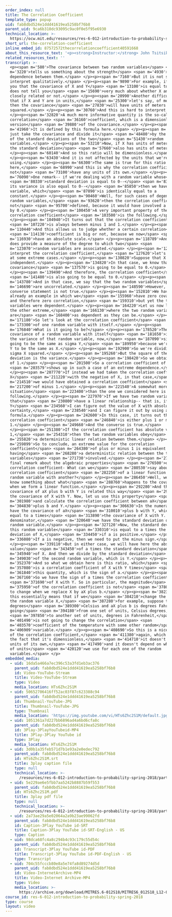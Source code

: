```yaml
---
order_index: null
title: The Correlation Coefficient
template_type: popup
uid: fab8dbd524e1ddd41619ea5258bf76b8
parent_uid: 9ca6b310dc93095c9ac0f0e5f95e6930
technical_location: >-
  https://ocw.mit.edu/resources/res-6-012-introduction-to-probability-spring-2018/part-i-the-fundamentals/the-correlation-coefficient
short_url: the-correlation-coefficient
inline_embed_id: 87572572thecorrelationcoefficient40591668
about_this_resource_text: '<p><strong>Instructor:</strong> John Tsitsiklis</p>'
related_resources_text: ''
transcript: >-
  <p><span m='580'>The covariance between two random variables</span> <span
  m='3220'>tells us something about the strength</span> <span m='4930'>of the
  dependence between them.</span> </p><p><span m='7160'>But it is not so easy to
  interpret qualitatively.</span> </p><p><span m='9890'>For example, if I tell
  you that the covariance of X and Y</span> <span m='13100'>is equal to 5, this
  does not tell you</span> <span m='15690'>very much about whether X and Y are
  closely related or not.</span> </p><p><span m='20990'>Another difficulty is
  that if X and Y are in units,</span> <span m='25300'>let's say, of meters,
  then the covariance</span> <span m='27830'>will have units of meters
  squared.</span> </p><p><span m='30760'>And this is hard to interpret.</span>
  </p><p><span m='32820'>A much more informative quantity is the so-called
  correlation</span> <span m='36160'>coefficient, which is a dimensionless
  version</span> <span m='39880'>of the covariance.</span> </p><p><span
  m='41960'>It is defined by this formula here.</span> </p><p><span m='45750'>We
  just take the covariance and divide it</span> <span m='48480'>by the product
  of the standard deviations of the two</span> <span m='51430'>random
  variables.</span> </p><p><span m='53210'>Now, if X has units of meters, then
  the standard deviation</span> <span m='57660'>also has units of meters.</span>
  </p><p><span m='60140'>And so this ratio will be dimensionless.</span>
  </p><p><span m='63430'>And it is not affected by the units that we're
  using.</span> </p><p><span m='66300'>The same is true for this ratio
  here,</span> <span m='68990'>and this is why the correlation coefficient does
  not</span> <span m='73100'>have any units of its own.</span> </p><p><span
  m='76090'>One remark-- if we're dealing with a random variable whose</span>
  <span m='80330'>standard deviation is equal to 0--</span> <span m='83450'>so
  its variance is also equal to 0--</span> <span m='85850'>then we have a random
  variable, which</span> <span m='87890'>is identically equal to a
  constant.</span> </p><p><span m='90460'>Well, for such cases of degenerate
  random variables,</span> <span m='93620'>then the correlation coefficient is
  not</span> <span m='95700'>defined, because it would have involved a division
  by 0.</span> </p><p><span m='100450'>A very important property of the
  correlation coefficient</span> <span m='103500'>is the following.</span>
  </p><p><span m='104940'>It turns out that the correlation coefficient</span>
  <span m='107220'>is always between minus 1 and 1.</span> </p><p><span
  m='110440'>And this allows us to judge whether a certain correlation</span>
  <span m='114130'>coefficient is big or not, because we now</span> <span
  m='116930'>have an absolute scale.</span> </p><p><span m='118789'>And so it
  does provide a measure of the degree to which two</span> <span
  m='123070'>random variables are associated.</span> </p><p><span m='125530'>To
  interpret the correlation coefficient,</span> <span m='127620'>let's now look
  at some extreme cases.</span> </p><p><span m='130820'>Suppose that X and Y are
  independent.</span> </p><p><span m='134820'>In that case, we know that the
  covariance</span> <span m='137570'>is going to be equal to 0.</span>
  </p><p><span m='139490'>And therefore, the correlation coefficient</span>
  <span m='141480'>is also going to be equal to 0.</span> </p><p><span
  m='143780'>And in that case, we say that the two random variables</span> <span
  m='146690'>are uncorrelated.</span> </p><p><span m='148590'>However, the
  converse statement is not true.</span> </p><p><span m='152810'>We have seen
  already an example in which we</span> <span m='155960'>have zero covariance
  and therefore zero correlation,</span> <span m='159310'>but yet the two random
  variables were dependent.</span> </p><p><span m='164220'>Let us now look at
  the other extreme,</span> <span m='166130'>where the two random variables
  are</span> <span m='168400'>as dependent as they can be.</span> </p><p><span
  m='171180'>So let's look at the correlation coefficient</span> <span
  m='173300'>of one random variable with itself.</span> </p><p><span
  m='176840'>What is it going to be?</span> </p><p><span m='178520'>The
  covariance of a random variable with itself</span> <span m='181650'>is just
  the variance of that random variable, now,</span> <span m='187090'>sigma X is
  going to be the same as sigma Y,</span> <span m='189950'>because we're taking
  Y to be the same as X.</span> </p><p><span m='192900'>So we're dividing by
  sigma X squared.</span> </p><p><span m='195260'>But the square of the standard
  deviation is the variance.</span> </p><p><span m='198420'>So we obtain a value
  of 1.</span> </p><p><span m='201500'>So a correlation coefficient of 1</span>
  <span m='203579'>shows up in such a case of an extreme dependence.</span>
  </p><p><span m='207770'>If instead we had taken the correlation coefficient of
  X</span> <span m='211220'>with the negative of X, in that case,</span> <span
  m='214510'>we would have obtained a correlation coefficient</span> <span
  m='217200'>of minus 1.</span> </p><p><span m='221540'>A somewhat more general
  situation</span> <span m='223400'>than the one we considered here is the
  following.</span> </p><p><span m='227970'>If we have two random variables
  that</span> <span m='230800'>have a linear relationship-- that is, if I know
  Y</span> <span m='234560'>I can figure out the value of X with absolute
  certainty,</span> <span m='238540'>and I can figure it out by using a linear
  formula.</span> </p><p><span m='242600'>In this case, it turns out that the
  correlation coefficient</span> <span m='246840'>is either plus 1 or minus
  1.</span> </p><p><span m='249660'>And the converse is true.</span>
  </p><p><span m='251380'>If the correlation coefficient has absolute value of
  1,</span> <span m='254310'>then the two random variables obey</span> <span
  m='255820'>a deterministic linear relation between them.</span> </p><p><span
  m='259899'>So to conclude, an extreme value for the correlation
  coefficient</span> <span m='264380'>of plus or minus 1 is equivalent to
  having</span> <span m='268280'>a deterministic relation between the two random
  variables</span> <span m='271730'>involved.</span> </p><p><span m='273820'>A
  final remark about the algebraic properties</span> <span m='276500'>of the
  correlation coefficient- What can we</span> <span m='280530'>say about the
  correlation coefficient</span> <span m='282250'>of a linear function of a
  random variable with another?</span> </p><p><span m='286450'>Well, we already
  know something about what</span> <span m='288760'>happens to the covariance
  when we form a linear function.</span> </p><p><span m='292280'>And the
  covariance of aX plus b with Y is related this way</span> <span m='297430'>to
  the covariance of X with Y. Now, let us use this property</span> <span
  m='301980'>and calculate the correlation coefficient between aX</span> <span
  m='304830'>plus b and Y.</span> </p><p><span m='306630'>In the numerator, we
  have the covariance of aX</span> <span m='310010'>plus b with Y, which is
  equal to a times</span> <span m='313890'>the covariance of X with Y. At the
  denominator,</span> <span m='320640'>we have the standard deviation of this
  random variable.</span> </p><p><span m='327120'>Now, the standard deviation of
  this random variable</span> <span m='330310'>is equal to a times the standard
  deviation of X,</span> <span m='334450'>if a is positive.</span> </p><p><span
  m='336080'>If a is negative, then we need to put the minus sign.</span>
  </p><p><span m='339110'>But in either case, we will have here the absolute
  value</span> <span m='343450'>of a times the standard deviation</span> <span
  m='345940'>of X. And then we divide by the standard deviation</span> <span
  m='349030'>of the second random variable, which is Y.</span> </p><p><span
  m='352370'>And so what we obtain here is this ratio, which</span> <span
  m='357080'>is a correlation coefficient of X with Y times</span> <span
  m='361840'>this quantity, which is the sign of a.</span> </p><p><span
  m='367160'>So we have the sign of a times the correlation coefficient</span>
  <span m='371690'>of X with Y. So in particular, the magnitude</span> <span
  m='375950'>of the correlation coefficient is not</span> <span m='378050'>going
  to change when we replace X by aX plus b.</span> </p><p><span m='382370'>And
  this essentially means that if we</span> <span m='384210'>change the units of
  the random variable X,</span> <span m='387280'>for example, suppose that X was
  degrees</span> <span m='389300'>Celsius and aX plus b is degrees Fahrenheit,
  going</span> <span m='394180'>from one set of units, Celsius degrees,</span>
  <span m='397850'>to another set of units, degrees in Fahrenheit,</span> <span
  m='401490'>is not going to change the correlation</span> <span
  m='403570'>coefficient of the temperature with some other random</span> <span
  m='406909'>variable.</span> </p><p><span m='408690'>So this is a nice property
  of the correlation coefficient,</span> <span m='411380'>again, which reflects
  the fact that it's dimensionless,</span> <span m='414710'>it doesn't have any
  units of its own,</span> <span m='417490'>and it doesn't depend on what kinds
  of units</span> <span m='420120'>we use for each one of the random
  variables.</span> </p>
embedded_media:
  - uid: 16da5a466a7ec396c53a3fd1eb3ac376
    parent_uid: fab8dbd524e1ddd41619ea5258bf76b8
    id: Video-YouTube-Stream
    title: Video-YouTube-Stream
    type: Video
    media_location: HTs6Zhc2S1M
  - uid: 50652706416ff52ac03f87c623388c94
    parent_uid: fab8dbd524e1ddd41619ea5258bf76b8
    id: Thumbnail-YouTube-JPG
    title: Thumbnail-YouTube-JPG
    type: Thumbnail
    media_location: 'https://img.youtube.com/vi/HTs6Zhc2S1M/default.jpg'
  - uid: 1051361a7d227bb6896ad4a6bd6cfa8c
    parent_uid: fab8dbd524e1ddd41619ea5258bf76b8
    id: 3Play-3PlayYouTubeid-MP4
    title: 3Play-3Play YouTube id
    type: 3Play
    media_location: HTs6Zhc2S1M
  - uid: 3d0b1a35feb571d7b1e93a2e0edec792
    parent_uid: fab8dbd524e1ddd41619ea5258bf76b8
    id: HTs6Zhc2S1M.srt
    title: 3play caption file
    type: null
    technical_location: >-
      /resources/res-6-012-introduction-to-probability-spring-2018/part-i-the-fundamentals/the-correlation-coefficient/HTs6Zhc2S1M.srt
  - uid: 5e229ae6e5fbb7aa5242b8887b59f553
    parent_uid: fab8dbd524e1ddd41619ea5258bf76b8
    id: HTs6Zhc2S1M.pdf
    title: 3play pdf file
    type: null
    technical_location: >-
      /resources/res-6-012-introduction-to-probability-spring-2018/part-i-the-fundamentals/the-correlation-coefficient/HTs6Zhc2S1M.pdf
  - uid: 2a73ae29a5e02064a2a9b23ae99062fd
    parent_uid: fab8dbd524e1ddd41619ea5258bf76b8
    id: Caption-3Play YouTube id-SRT
    title: Caption-3Play YouTube id-SRT-English - US
    type: Caption
  - uid: 98dca68fc4a8c294b4c93c179c55d54c
    parent_uid: fab8dbd524e1ddd41619ea5258bf76b8
    id: Transcript-3Play YouTube id-PDF
    title: Transcript-3Play YouTube id-PDF-English - US
    type: Transcript
  - uid: 704c55fcccb80e8a5e74fa8d89274d5d
    parent_uid: fab8dbd524e1ddd41619ea5258bf76b8
    id: Video-InternetArchive-MP4
    title: Video-Internet Archive-MP4
    type: Video
    media_location: >-
      https://archive.org/download/MITRES.6-012S18/MITRES6_012S18_L12-08_300k.mp4
course_id: res-6-012-introduction-to-probability-spring-2018
type: course
layout: video
---
```

